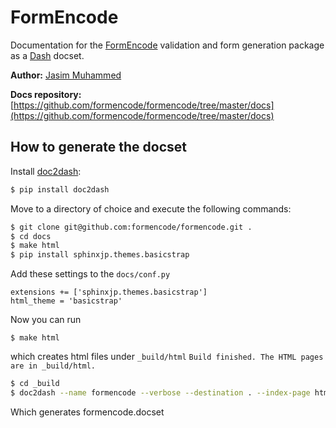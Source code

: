 # FormEncode

Documentation for the [FormEncode](http://www.formencode.org/en/latest/) validation and form generation package as a [Dash](http://kapeli.com/dash) docset.
    
__Author:__ [Jasim Muhammed](http://jasimmk.ninja)

__Docs repository:__ [https://github.com/formencode/formencode/tree/master/docs](https://github.com/formencode/formencode/tree/master/docs)

## How to generate the docset

Install [doc2dash](https://github.com/hynek/doc2dash):
```bash
$ pip install doc2dash
```

Move to a directory of choice and execute the following commands:
```bash
$ git clone git@github.com:formencode/formencode.git .
$ cd docs
$ make html
$ pip install sphinxjp.themes.basicstrap
```

Add these settings to the `docs/conf.py`

    extensions += ['sphinxjp.themes.basicstrap']
    html_theme = 'basicstrap'

Now you can run

    $ make html
    
which creates html files under `_build/html`
`Build finished. The HTML pages are in _build/html.`
```bash
$ cd _build
$ doc2dash --name formencode --verbose --destination . --index-page html/index.html html/
```
Which generates formencode.docset